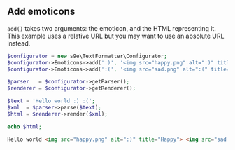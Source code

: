 ## Add emoticons

`add()` takes two arguments: the emoticon, and the HTML representing it. This example uses a relative URL but you may want to use an absolute URL instead.

```php
$configurator = new s9e\TextFormatter\Configurator;
$configurator->Emoticons->add(':)', '<img src="happy.png" alt=":)" title="Happy">');
$configurator->Emoticons->add(':(', '<img src="sad.png" alt=":(" title="Sad">');

$parser   = $configurator->getParser();
$renderer = $configurator->getRenderer();

$text = 'Hello world :) :(';
$xml  = $parser->parse($text);
$html = $renderer->render($xml);

echo $html;
```
```html
Hello world <img src="happy.png" alt=":)" title="Happy"> <img src="sad.png" alt=":(" title="Sad">
```
